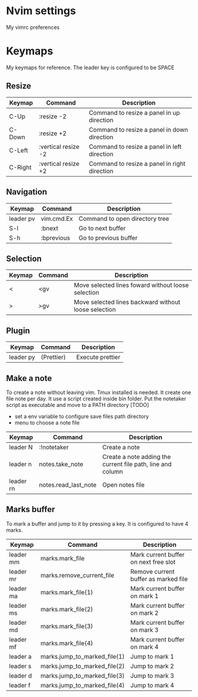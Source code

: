 # Nvim settings

My vimrc preferences

# Keymaps

My keymaps for reference. The leader key is configured to be SPACE


## Resize

| Keymap  | Command                 | Description                                  |
|---------|-------------------------|----------------------------------------------|
| C-Up    | :resize -2<CR>          | Command to resize a panel in up direction    |
| C-Down  | :resize +2<CR>          | Command to resize a panel in down direction  |
| C-Left  | :vertical resize -2<CR> | Command to resize a panel in left direction  |
| C-Right | :vertical resize +2<CR> | Command to resize a panel in right direction |

## Navigation

| Keymap    | Command        | Description                   |
|-----------|----------------|-------------------------------|
| leader pv | vim.cmd.Ex     |Command to open directory tree |
| S-l       | :bnext<CR>     |Go to next buffer              |
| S-h       | :bprevious<CR> | Go to previous buffer         |

## Selection

| Keymap | Command | Description                                          |
|--------|---------|------------------------------------------------------|
| <      | <gv     | Move selected lines foward without loose selection   |
| \>     | \>gv    | Move selected lines backward without loose selection |

## Plugin

| Keymap    | Command          | Description      |
|-----------|------------------|------------------|
| leader py | <Plug>(Prettier) | Execute prettier |

## Make a note

To create a note without leaving vim. Tmux installed is needed. It create one file note per day.
It use a script created inside bin folder. Put the notetaker script as executable and move to a PATH directory
[TODO]
  * set a env variable to configure save files path directory 
  * menu to choose a note file

| Keymap    | Command              | Description                                                 |
|-----------|----------------------|-------------------------------------------------------------|
| leader N  | :!notetaker<Enter>   | Create a note                                               |
| leader n  | notes.take_note      | Create a note adding the current file path, line and column |
| leader rn | notes.read_last_note | Open notes file                                             |

## Marks buffer

To mark a buffer and jump to it by pressing a key. It is configured to have 4 marks.

| Keymap    | Command                      | Description                                   |
|-----------|------------------------------|-----------------------------------------------|
| leader mm | marks.mark_file              | Mark current buffer on next free slot |
| leader mr | marks.remove_current_file    | Remove current buffer as marked file  |
| leader ma | marks.mark_file(1)           | Mark current buffer on mark 1         |
| leader ms | marks.mark_file(2)           | Mark current buffer on mark 2         |
| leader md | marks.mark_file(3)           | Mark current buffer on mark 3         |
| leader mf | marks.mark_file(4)           | Mark current buffer on mark 4         |
| leader a  | marks.jump_to_marked_file(1) | Jump to mark 1                        |
| leader s  | marks.jump_to_marked_file(2) | Jump to mark 2                        |
| leader d  | marks.jump_to_marked_file(3) | Jump to mark 3                        |
| leader f  | marks.jump_to_marked_file(4) | Jump to mark 4                        |
